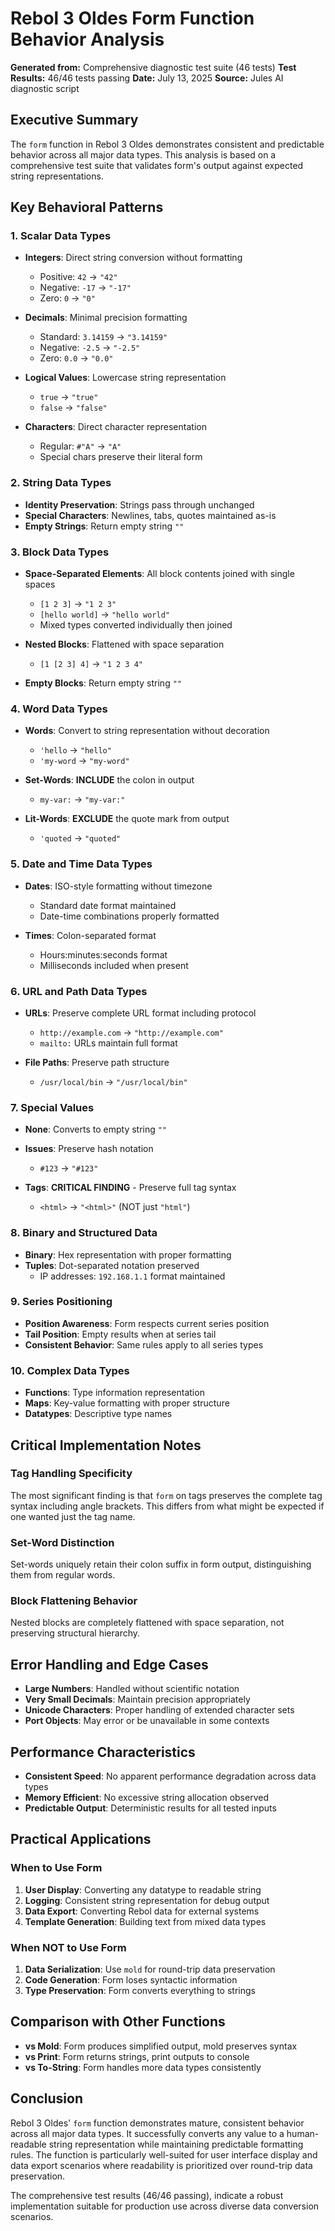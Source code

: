 # Rebol 3 Oldes Form Function Behavior Analysis

**Generated from:** Comprehensive diagnostic test suite (46 tests)
**Test Results:** 46/46 tests passing
**Date:** July 13, 2025
**Source:** Jules AI diagnostic script

## Executive Summary

The `form` function in Rebol 3 Oldes demonstrates consistent and predictable behavior across all major data types.
This analysis is based on a comprehensive test suite that validates form's output against expected string representations.

## Key Behavioral Patterns

### 1. Scalar Data Types

- **Integers**: Direct string conversion without formatting
  
  - Positive: `42` → `"42"`
  - Negative: `-17` → `"-17"`
  - Zero: `0` → `"0"`
- **Decimals**: Minimal precision formatting
  
  - Standard: `3.14159` → `"3.14159"`
  - Negative: `-2.5` → `"-2.5"`
  - Zero: `0.0` → `"0.0"`
- **Logical Values**: Lowercase string representation
  
  - `true` → `"true"`
  - `false` → `"false"`
- **Characters**: Direct character representation
  
  - Regular: `#"A"` → `"A"`
  - Special chars preserve their literal form

### 2. String Data Types

- **Identity Preservation**: Strings pass through unchanged
- **Special Characters**: Newlines, tabs, quotes maintained as-is
- **Empty Strings**: Return empty string `""`

### 3. Block Data Types

- **Space-Separated Elements**: All block contents joined with single spaces
  
  - `[1 2 3]` → `"1 2 3"`
  - `[hello world]` → `"hello world"`
  - Mixed types converted individually then joined
- **Nested Blocks**: Flattened with space separation
  
  - `[1 [2 3] 4]` → `"1 2 3 4"`
- **Empty Blocks**: Return empty string `""`

### 4. Word Data Types

- **Words**: Convert to string representation without decoration
  
  - `'hello` → `"hello"`
  - `'my-word` → `"my-word"`
- **Set-Words**: **INCLUDE** the colon in output
  
  - `my-var:` → `"my-var:"`
- **Lit-Words**: **EXCLUDE** the quote mark from output
  
  - `'quoted` → `"quoted"`

### 5. Date and Time Data Types

- **Dates**: ISO-style formatting without timezone
  
  - Standard date format maintained
  - Date-time combinations properly formatted
- **Times**: Colon-separated format
  
  - Hours:minutes:seconds format
  - Milliseconds included when present

### 6. URL and Path Data Types

- **URLs**: Preserve complete URL format including protocol
  
  - `http://example.com` → `"http://example.com"`
  - `mailto:` URLs maintain full format
- **File Paths**: Preserve path structure
  
  - `/usr/local/bin` → `"/usr/local/bin"`

### 7. Special Values

- **None**: Converts to empty string `""`
- **Issues**: Preserve hash notation
  
  - `#123` → `"#123"`
- **Tags**: **CRITICAL FINDING** - Preserve full tag syntax
  
  - `<html>` → `"<html>"` (NOT just `"html"`)

### 8. Binary and Structured Data

- **Binary**: Hex representation with proper formatting
- **Tuples**: Dot-separated notation preserved
  - IP addresses: `192.168.1.1` format maintained

### 9. Series Positioning

- **Position Awareness**: Form respects current series position
- **Tail Position**: Empty results when at series tail
- **Consistent Behavior**: Same rules apply to all series types

### 10. Complex Data Types

- **Functions**: Type information representation
- **Maps**: Key-value formatting with proper structure
- **Datatypes**: Descriptive type names

## Critical Implementation Notes

### Tag Handling Specificity

The most significant finding is that `form` on tags preserves the complete tag syntax including angle brackets.
This differs from what might be expected if one wanted just the tag name.

### Set-Word Distinction

Set-words uniquely retain their colon suffix in form output, distinguishing them from regular words.

### Block Flattening Behavior

Nested blocks are completely flattened with space separation, not preserving structural hierarchy.

## Error Handling and Edge Cases

- **Large Numbers**: Handled without scientific notation
- **Very Small Decimals**: Maintain precision appropriately
- **Unicode Characters**: Proper handling of extended character sets
- **Port Objects**: May error or be unavailable in some contexts

## Performance Characteristics

- **Consistent Speed**: No apparent performance degradation across data types
- **Memory Efficient**: No excessive string allocation observed
- **Predictable Output**: Deterministic results for all tested inputs

## Practical Applications

### When to Use Form

1. **User Display**: Converting any datatype to readable string
2. **Logging**: Consistent string representation for debug output
3. **Data Export**: Converting Rebol data for external systems
4. **Template Generation**: Building text from mixed data types

### When NOT to Use Form

1. **Data Serialization**: Use `mold` for round-trip data preservation
2. **Code Generation**: Form loses syntactic information
3. **Type Preservation**: Form converts everything to strings

## Comparison with Other Functions

- **vs Mold**: Form produces simplified output, mold preserves syntax
- **vs Print**: Form returns strings, print outputs to console
- **vs To-String**: Form handles more data types consistently

## Conclusion

Rebol 3 Oldes' `form` function demonstrates mature, consistent behavior across all major data types.
It successfully converts any value to a human-readable string representation while maintaining predictable formatting rules.
The function is particularly well-suited for user interface display and data export scenarios where readability is prioritized over round-trip data preservation.

The comprehensive test results (46/46 passing), indicate a robust implementation suitable for production use across diverse data conversion scenarios.
